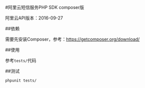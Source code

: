 #阿里云短信服务PHP SDK composer版

阿里云API版本：2016-09-27

##依赖

需要先安装Composer，参考：https://getcomposer.org/download/

##使用

参考`tests/`代码

##测试

```
phpunit tests/
```
